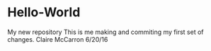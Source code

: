# Hello-World
My new repository
This is me making and commiting my first set of changes. Claire McCarron 6/20/16
